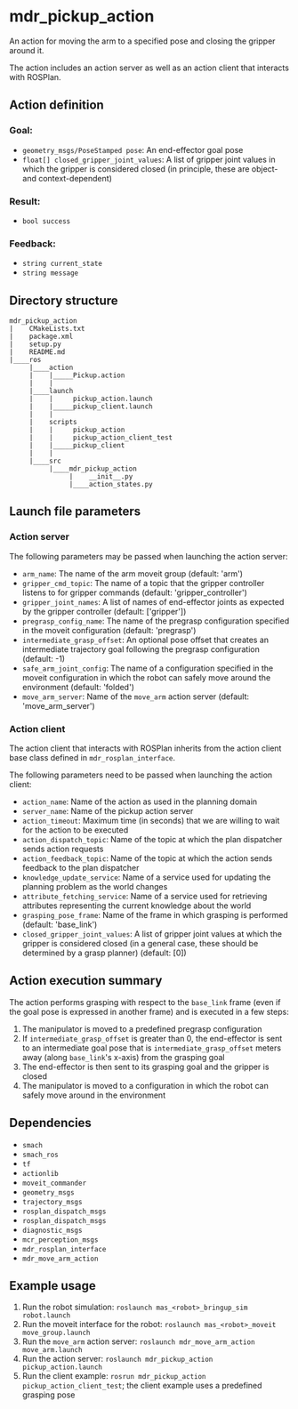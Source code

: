 # mdr_pickup_action

An action for moving the arm to a specified pose and closing the gripper around it.

The action includes an action server as well as an action client that interacts with ROSPlan.

## Action definition

### Goal:

* ``geometry_msgs/PoseStamped pose``: An end-effector goal pose
* ``float[] closed_gripper_joint_values``: A list of gripper joint values in which the gripper is considered closed (in principle, these are object- and context-dependent)

### Result:

* ``bool success``

### Feedback:

* ``string current_state``
* ``string message``

## Directory structure

```
mdr_pickup_action
|    CMakeLists.txt
|    package.xml
|    setup.py
|    README.md
|____ros
     |____action
     |    |_____Pickup.action
     |    |
     |____launch
     |    |     pickup_action.launch
     |    |_____pickup_client.launch
     |    |
     |    scripts
     |    |     pickup_action
     |    |     pickup_action_client_test
     |    |_____pickup_client
     |    |
     |____src
          |____mdr_pickup_action
               |    __init__.py
               |____action_states.py
```

## Launch file parameters

### Action server

The following parameters may be passed when launching the action server:
* ``arm_name``: The name of the arm moveit group (default: 'arm')
* ``gripper_cmd_topic``: The name of a topic that the gripper controller listens to for gripper commands (default: 'gripper_controller')
* ``gripper_joint_names``: A list of names of end-effector joints as expected by the gripper controller (default: ['gripper'])
* ``pregrasp_config_name``: The name of the pregrasp configuration specified in the moveit configuration (default: 'pregrasp')
* ``intermediate_grasp_offset``: An optional pose offset that creates an intermediate trajectory goal following the pregrasp configuration (default: -1)
* ``safe_arm_joint_config``: The name of a configuration specified in the moveit configuration in which the robot can safely move around the environment (default: 'folded')
* ``move_arm_server``: Name of the `move_arm` action server (default: 'move_arm_server')

### Action client

The action client that interacts with ROSPlan inherits from the action client base class defined in ``mdr_rosplan_interface``.

The following parameters need to be passed when launching the action client:
* ``action_name``: Name of the action as used in the planning domain
* ``server_name``: Name of the pickup action server
* ``action_timeout``: Maximum time (in seconds) that we are willing to wait for the action to be executed
* ``action_dispatch_topic``: Name of the topic at which the plan dispatcher sends action requests
* ``action_feedback_topic``: Name of the topic at which the action sends feedback to the plan dispatcher
* ``knowledge_update_service``: Name of a service used for updating the planning problem as the world changes
* ``attribute_fetching_service``: Name of a service used for retrieving attributes representing the current knowledge about the world
* ``grasping_pose_frame``: Name of the frame in which grasping is performed (default: 'base_link')
* ``closed_gripper_joint_values``: A list of gripper joint values at which the gripper is considered closed (in a general case, these should be determined by a grasp planner) (default: [0])

## Action execution summary

The action performs grasping with respect to the `base_link` frame (even if the goal pose is expressed in another frame) and is executed in a few steps:
1. The manipulator is moved to a predefined pregrasp configuration
2. If ``intermediate_grasp_offset`` is greater than 0, the end-effector is sent to an intermediate goal pose that is ``intermediate_grasp_offset`` meters away (along `base_link`'s x-axis) from the grasping goal
3. The end-effector is then sent to its grasping goal and the gripper is closed
4. The manipulator is moved to a configuration in which the robot can safely move around in the environment

## Dependencies

* ``smach``
* ``smach_ros``
* ``tf``
* ``actionlib``
* ``moveit_commander``
* ``geometry_msgs``
* ``trajectory_msgs``
* ``rosplan_dispatch_msgs``
* ``rosplan_dispatch_msgs``
* ``diagnostic_msgs``
* ``mcr_perception_msgs``
* ``mdr_rosplan_interface``
* ``mdr_move_arm_action``

## Example usage

1. Run the robot simulation: ``roslaunch mas_<robot>_bringup_sim robot.launch``
2. Run the moveit interface for the robot: ``roslaunch mas_<robot>_moveit move_group.launch``
3. Run the ``move_arm`` action server: ``roslaunch mdr_move_arm_action move_arm.launch``
4. Run the action server: ``roslaunch mdr_pickup_action pickup_action.launch``
5. Run the client example: ``rosrun mdr_pickup_action pickup_action_client_test``; the client example uses a predefined grasping pose

